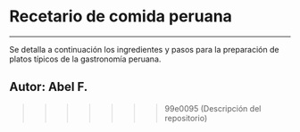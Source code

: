 # Recetario de comida peruana
---

Se detalla a continuación los ingredientes y pasos para la preparación de platos típicos de la gastronomía peruana.

## Autor: Abel F.
>>>>>>> 99e0095 (Descripción del repositorio)
